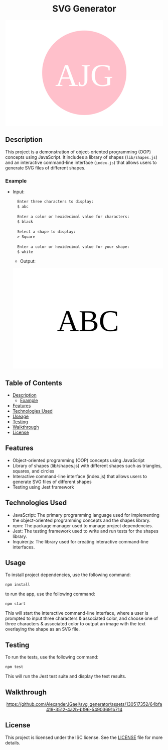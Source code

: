 <div align='center'>

# **SVG Generator**


![Logo](/assets/demo.svg)


</div>

## Description
This project is a demonstration of object-oriented programming (OOP) concepts using JavaScript. It includes a library of shapes (`lib/shapes.js`) and an interactive command-line interface (`index.js`) that allows users to generate SVG files of different shapes.

### Example

- Input:
    
        Enter three characters to display:
        $ abc

        Enter a color or hexidecimal value for characters:
        $ black

        Select a shape to display:
        > Square

        Enter a color or hexidecimal value for your shape:
        $ white

    - Output:

    ![Image](./output/logo.svg)


## Table of Contents
- [Description](#description)
    - [Example](#example)
- [Features](#features)
- [Technologies Used](#technologies-used)
- [Useage](#usage)
- [Testing](#testing)
- [Walkthrough](#walkthrough)
- [License](#license)

## Features
- Object-oriented programming (OOP) concepts using JavaScript
- Library of shapes (lib/shapes.js) with different shapes such as triangles, squares, and circles
- Interactive command-line interface (index.js) that allows users to generate SVG files of different shapes
- Testing using Jest framework

## Technologies Used
- JavaScript: The primary programming language used for implementing the object-oriented programming concepts and the shapes library.
- npm: The package manager used to manage project dependencies.
- Jest: The testing framework used to write and run tests for the shapes library.
- Inquirer.js: The library used for creating interactive command-line interfaces.

## Usage
To install project dependencies, use the following command:

    npm install

to run the app, use the following command:

    npm start

This will start the interactive command-line interface, where a user is prompted to input three characters & associated color, and choose one of three characters & associated color to output an image with the text overlaying the shape as an SVG file.

## Testing
To run the tests, use the following command: 

    npm test

This will run the Jest test suite and display the test results.

## Walkthrough

<div align='center'>


https://github.com/AlexanderJGael/svg_generator/assets/130517352/64bfa419-3512-4a2b-bf96-54903691b714


</div>

## License
This project is licensed under the ISC license. See the [LICENSE](LICENSE) file for more details.
